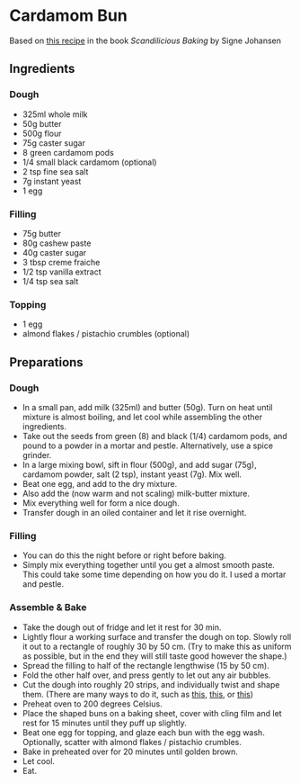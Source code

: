 # Cardamom Bun

Based on [this recipe](https://books.google.nl/books?id=CJce1eWuQpYC&pg=PT151&lpg=PT151&dq=%22scald+the+milk+by+heating+it+with+the+butter%22+cardamom+buns&source=bl&ots=7OsZJxjt6h&sig=ACfU3U0hty5uq3PCe3GOysbFVO30yngIFA&hl=en&sa=X&ved=2ahUKEwj1qrS7s6DkAhVO66QKHXwpDYUQ6AEwAHoECAIQAQ#v=onepage&q&f=false) in the book *Scandilicious Baking* by Signe Johansen


## Ingredients

### Dough

- 325ml whole milk
- 50g butter
- 500g flour
- 75g caster sugar
- 8 green cardamom pods
- 1/4 small black cardamom (optional)
- 2 tsp fine sea salt
- 7g instant yeast
- 1 egg


### Filling

- 75g butter
- 80g cashew paste
- 40g caster sugar
- 3 tbsp creme fraiche
- 1/2 tsp vanilla extract
- 1/4 tsp sea salt


### Topping

- 1 egg
- almond flakes / pistachio crumbles (optional)


## Preparations

### Dough

- In a small pan, add milk (325ml) and butter (50g). Turn on heat until mixture is almost boiling, and let cool while assembling the other ingredients.
- Take out the seeds from green (8) and black (1/4) cardamom pods, and pound to a powder in a mortar and pestle. Alternatively, use a spice grinder.
- In a large mixing bowl, sift in flour (500g), and add sugar (75g), cardamom powder, salt (2 tsp), instant yeast (7g). Mix well.
- Beat one egg, and add to the dry mixture.
- Also add the (now warm and not scaling) milk-butter mixture.
- Mix everything well for form a nice dough.
- Transfer dough in an oiled container and let it rise overnight.

### Filling

- You can do this the night before or right before baking.
- Simply mix everything together until you get a almost smooth paste. This could take some time depending on how you do it. I used a mortar and pestle.


### Assemble & Bake

- Take the dough out of fridge and let it rest for 30 min.
- Lightly flour a working surface and transfer the dough on top. Slowly roll it out to a rectangle of roughly 30 by 50 cm. (Try to make this as uniform as possible, but in the end they will still taste good however the shape.)
- Spread the filling to half of the rectangle lengthwise (15 by 50 cm).
- Fold the other half over, and press gently to let out any air bubbles.
- Cut the dough into roughly 20 strips, and individually twist and shape them. (There are many ways to do it, such as [this](https://youtu.be/iGvTEdLF_VA?t=259), [this](https://youtu.be/QkfaMT6EJt4?t=276), or [this](https://youtu.be/N0g8hyUGcvk))
- Preheat oven to 200 degrees Celsius.
- Place the shaped buns on a baking sheet, cover with cling film and let rest for 15 minutes until they puff up slightly.
- Beat one egg for topping, and glaze each bun with the egg wash. Optionally, scatter with almond flakes / pistachio crumbles.
- Bake in preheated over for 20 minutes until golden brown.
- Let cool.
- Eat.
